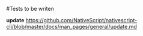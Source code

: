 #Tests to be writen

**update**
https://github.com/NativeScript/nativescript-cli/blob/master/docs/man_pages/general/update.md
